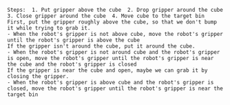 
    Steps:  1. Put gripper above the cube  2. Drop gripper around the cube  3. Close gripper around the cube  4. Move cube to the target bin
    First, put the gripper roughly above the cube, so that we don't bump it while trying to grab it.
    - When the robot's gripper is not above cube, move the robot's gripper until the robot's gripper is above the cube
    If the gripper isn't around the cube, put it around the cube.
    - When the robot's gripper is not around cube and the robot's gripper is open, move the robot's gripper until the robot's gripper is near the cube and the robot's gripper is closed
    If the gripper is near the cube and open, maybe we can grab it by closing the gripper.
    - When the robot's gripper is above cube and the robot's gripper is closed, move the robot's gripper until the robot's gripper is near the target bin
